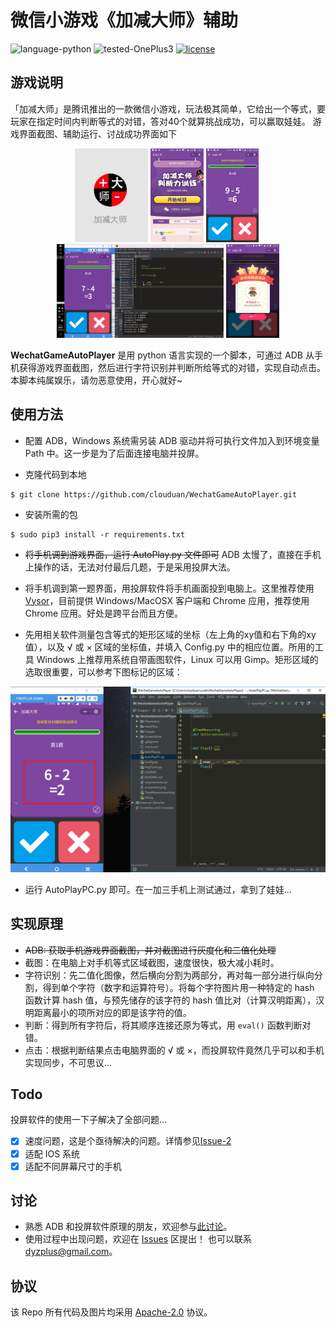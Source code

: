 # 微信小游戏《加减大师》辅助
![language-python](https://img.shields.io/badge/language-python-blue.svg)
![tested-OnePlus3](https://img.shields.io/badge/tested-OnePlus3-brightgreen.svg)
[![license](https://img.shields.io/github/license/clouduan/WechatGameAutoPlayer.svg)](https://github.com/clouduan/WechatGameAutoPlayer/blob/master/LICENSE)

## 游戏说明
「加减大师」是腾讯推出的一款微信小游戏，玩法极其简单，它给出一个等式，要玩家在指定时间内判断等式的对错，答对40个就算挑战成功，可以赢取娃娃。
游戏界面截图、辅助运行、讨战成功界面如下

<div align="center">
    <img src="./Images/PlusSubstractMaster1.jpg" height="150">
    <img src="./Images/PlusSubstractMaster2.jpg" height="150">
    <img src="./Images/PlusSubstractMaster3.png" height="150"> 
    <img src="./Images/PlusSubstractMaster4.gif" height="150">
    <img src="./Images/Succeed.jpg" height="150">
</div>

**WechatGameAutoPlayer** 是用 python 语言实现的一个脚本，可通过 ADB 从手机获得游戏界面截图，然后进行字符识别并判断所给等式的对错，实现自动点击。本脚本纯属娱乐，请勿恶意使用，开心就好~

## 使用方法
+ 配置 ADB，Windows 系统需另装 ADB 驱动并将可执行文件加入到环境变量 Path 中。这一步是为了后面连接电脑并投屏。

+ 克隆代码到本地
```
$ git clone https://github.com/clouduan/WechatGameAutoPlayer.git
```

+ 安装所需的包
```
$ sudo pip3 install -r requirements.txt
```
+ ~~将手机调到游戏界面，运行 AutoPlay.py 文件即可~~ ADB 太慢了，直接在手机上操作的话，无法对付最后几题，于是采用投屏大法。

+ 将手机调到第一题界面，用投屏软件将手机画面投到电脑上。这里推荐使用 [Vysor](https://vysor.io/)，目前提供 Windows/MacOSX 客户端和 Chrome 应用，推荐使用 Chrome 应用。好处是跨平台而且方便。

+ 先用相关软件测量包含等式的矩形区域的坐标（左上角的xy值和右下角的xy值），以及 √ 或 × 区域的坐标值，并填入 Config.py 中的相应位置。所用的工具 Windows 上推荐用系统自带画图软件，Linux 可以用 Gimp。矩形区域的选取很重要，可以参考下图标记的区域：

![Projection](./Images/Projection.png)

+ 运行 AutoPlayPC.py 即可。在一加三手机上测试通过，拿到了娃娃...

## 实现原理
+ ~~ADB: 获取手机游戏界面截图，并对截图进行灰度化和二值化处理~~
+ 截图：在电脑上对手机等式区域截图，速度很快，极大减小耗时。
+ 字符识别：先二值化图像，然后横向分割为两部分，再对每一部分进行纵向分割，得到单个字符（数字和运算符号）。将每个字符图片用一种特定的 hash 函数计算 hash 值，与预先储存的该字符的 hash 值比对（计算汉明距离），汉明距离最小的项所对应的即是该字符的值。
+ 判断：得到所有字符后，将其顺序连接还原为等式，用 `eval()` 函数判断对错。
+ 点击：根据判断结果点击电脑界面的 √ 或 ×，而投屏软件竟然几乎可以和手机实现同步，不可思议...

## Todo
投屏软件的使用一下子解决了全部问题...
- [x] 速度问题，这是个亟待解决的问题。详情参见[Issue-2](https://github.com/clouduan/WechatGameAutoPlayer/issues/2)
- [x] 适配 IOS 系统
- [x] 适配不同屏幕尺寸的手机

## 讨论
- 熟悉 ADB 和投屏软件原理的朋友，欢迎参与[此讨论](https://github.com/clouduan/WechatGameAutoPlayer/issues/2)。
- 使用过程中出现问题，欢迎在 [Issues](https://github.com/clouduan/WechatGameAutoPlayer/issues/) 区提出！ 也可以联系 dyzplus@gmail.com。

## 协议
该 Repo 所有代码及图片均采用 [Apache-2.0](https://github.com/clouduan/WechatGameAutoPlayer/blob/master/LICENSE) 协议。
